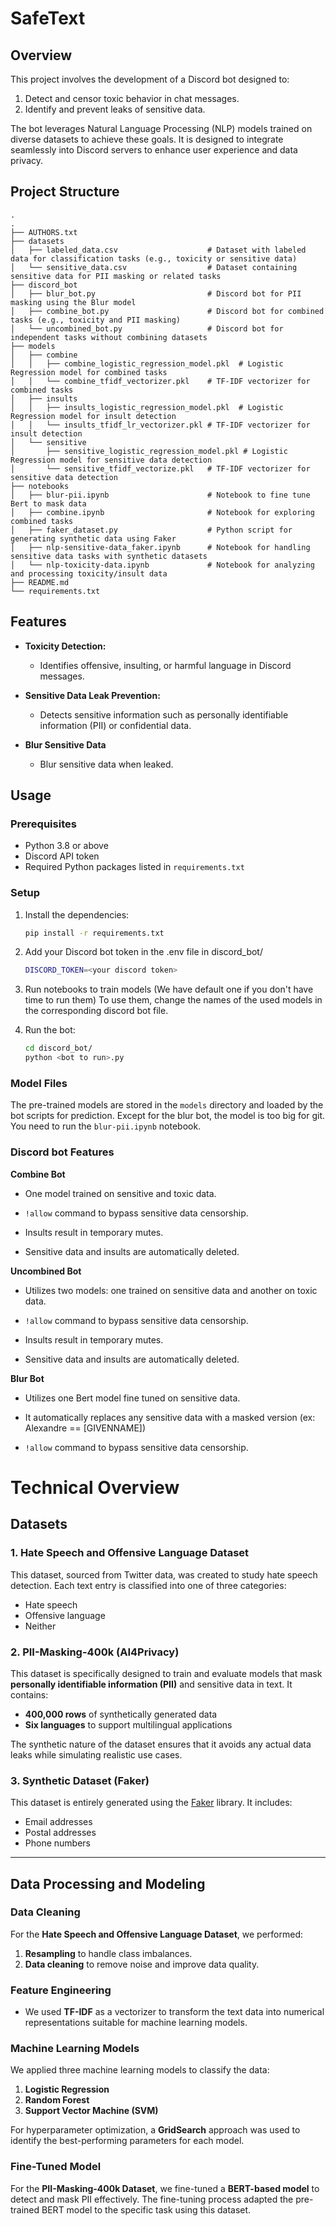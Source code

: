# SafeText

## Overview
This project involves the development of a Discord bot designed to:
1. Detect and censor toxic behavior in chat messages.
2. Identify and prevent leaks of sensitive data.

The bot leverages Natural Language Processing (NLP) models trained on diverse datasets to achieve these goals. It is designed to integrate seamlessly into Discord servers to enhance user experience and data privacy.

## Project Structure

```
.
.
├── AUTHORS.txt                             
├── datasets                               
│   ├── labeled_data.csv                    # Dataset with labeled data for classification tasks (e.g., toxicity or sensitive data)
│   └── sensitive_data.csv                  # Dataset containing sensitive data for PII masking or related tasks
├── discord_bot                             
│   ├── blur_bot.py                         # Discord bot for PII masking using the Blur model
│   ├── combine_bot.py                      # Discord bot for combined tasks (e.g., toxicity and PII masking)
│   └── uncombined_bot.py                   # Discord bot for independent tasks without combining datasets
├── models                                  
│   ├── combine                             
│   │   ├── combine_logistic_regression_model.pkl  # Logistic Regression model for combined tasks
│   │   └── combine_tfidf_vectorizer.pkl    # TF-IDF vectorizer for combined tasks
│   ├── insults                             
│   │   ├── insults_logistic_regression_model.pkl  # Logistic Regression model for insult detection
│   │   └── insults_tfidf_lr_vectorizer.pkl # TF-IDF vectorizer for insult detection
│   └── sensitive                           
│       ├── sensitive_logistic_regression_model.pkl # Logistic Regression model for sensitive data detection
│       └── sensitive_tfidf_vectorize.pkl   # TF-IDF vectorizer for sensitive data detection
├── notebooks                               
│   ├── blur-pii.ipynb                      # Notebook to fine tune Bert to mask data
│   ├── combine.ipynb                       # Notebook for exploring combined tasks
│   ├── faker_dataset.py                    # Python script for generating synthetic data using Faker
│   ├── nlp-sensitive-data_faker.ipynb      # Notebook for handling sensitive data tasks with synthetic datasets
│   └── nlp-toxicity-data.ipynb             # Notebook for analyzing and processing toxicity/insult data
├── README.md                               
└── requirements.txt                        

```

## Features
- **Toxicity Detection:**
  - Identifies offensive, insulting, or harmful language in Discord messages.

- **Sensitive Data Leak Prevention:**
  - Detects sensitive information such as personally identifiable information (PII) or confidential data.

- **Blur Sensitive Data**
  - Blur sensitive data when leaked.

## Usage

### Prerequisites
- Python 3.8 or above
- Discord API token
- Required Python packages listed in `requirements.txt`

### Setup
1. Install the dependencies:
   ```bash
   pip install -r requirements.txt
   ```
2. Add your Discord bot token in the .env file in discord_bot/
    ```bash
    DISCORD_TOKEN=<your discord token>
    ```
3. Run notebooks to train models (We have default one if you don't have time to run them)
To use them, change the names of the used models in the corresponding discord bot file.

4. Run the bot:
   ```bash
   cd discord_bot/
   python <bot to run>.py
   ```

### Model Files
The pre-trained models are stored in the `models` directory and loaded by the bot scripts for prediction.
Except for the blur bot, the model is too big for git. You need to run the ```blur-pii.ipynb``` notebook.

### Discord bot Features

**Combine Bot**

- One model trained on sensitive and toxic data.

- ```!allow``` command to bypass sensitive data censorship.

- Insults result in temporary mutes.

- Sensitive data and insults are automatically deleted.

**Uncombined Bot**

- Utilizes two models: one trained on sensitive data and another on toxic data.

- ```!allow``` command to bypass sensitive data censorship.

- Insults result in temporary mutes.

- Sensitive data and insults are automatically deleted.

**Blur Bot**

- Utilizes one Bert model fine tuned on sensitive data.

- It automatically replaces any sensitive data with a masked version (ex: Alexandre == [GIVENNAME])

- ```!allow``` command to bypass sensitive data censorship.

# Technical Overview

## Datasets 

### 1. Hate Speech and Offensive Language Dataset
This dataset, sourced from Twitter data, was created to study hate speech detection. Each text entry is classified into one of three categories:
- Hate speech
- Offensive language
- Neither

### 2. PII-Masking-400k (AI4Privacy)
This dataset is specifically designed to train and evaluate models that mask **personally identifiable information (PII)** and sensitive data in text. It contains:
- **400,000 rows** of synthetically generated data
- **Six languages** to support multilingual applications

The synthetic nature of the dataset ensures that it avoids any actual data leaks while simulating realistic use cases.

### 3. Synthetic Dataset (Faker)
This dataset is entirely generated using the [Faker](https://faker.readthedocs.io/en/master/) library. It includes:
- Email addresses
- Postal addresses
- Phone numbers

---

## Data Processing and Modeling

### Data Cleaning
For the **Hate Speech and Offensive Language Dataset**, we performed:
1. **Resampling** to handle class imbalances.
2. **Data cleaning** to remove noise and improve data quality.

### Feature Engineering
- We used **TF-IDF** as a vectorizer to transform the text data into numerical representations suitable for machine learning models.

### Machine Learning Models
We applied three machine learning models to classify the data:
1. **Logistic Regression**
2. **Random Forest**
3. **Support Vector Machine (SVM)**

For hyperparameter optimization, a **GridSearch** approach was used to identify the best-performing parameters for each model.

### Fine-Tuned Model
For the **PII-Masking-400k Dataset**, we fine-tuned a **BERT-based model** to detect and mask PII effectively. The fine-tuning process adapted the pre-trained BERT model to the specific task using this dataset.